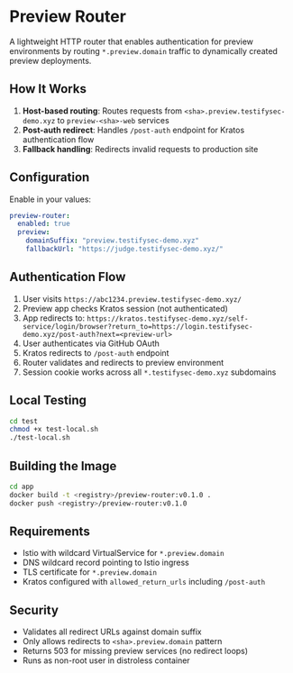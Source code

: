 # Preview Router

A lightweight HTTP router that enables authentication for preview environments by routing `*.preview.domain` traffic to dynamically created preview deployments.

## How It Works

1. **Host-based routing**: Routes requests from `<sha>.preview.testifysec-demo.xyz` to `preview-<sha>-web` services
2. **Post-auth redirect**: Handles `/post-auth` endpoint for Kratos authentication flow
3. **Fallback handling**: Redirects invalid requests to production site

## Configuration

Enable in your values:

```yaml
preview-router:
  enabled: true
  preview:
    domainSuffix: "preview.testifysec-demo.xyz"
    fallbackUrl: "https://judge.testifysec-demo.xyz/"
```

## Authentication Flow

1. User visits `https://abc1234.preview.testifysec-demo.xyz/`
2. Preview app checks Kratos session (not authenticated)
3. App redirects to: `https://kratos.testifysec-demo.xyz/self-service/login/browser?return_to=https://login.testifysec-demo.xyz/post-auth?next=<preview-url>`
4. User authenticates via GitHub OAuth
5. Kratos redirects to `/post-auth` endpoint
6. Router validates and redirects to preview environment
7. Session cookie works across all `*.testifysec-demo.xyz` subdomains

## Local Testing

```bash
cd test
chmod +x test-local.sh
./test-local.sh
```

## Building the Image

```bash
cd app
docker build -t <registry>/preview-router:v0.1.0 .
docker push <registry>/preview-router:v0.1.0
```

## Requirements

- Istio with wildcard VirtualService for `*.preview.domain`
- DNS wildcard record pointing to Istio ingress
- TLS certificate for `*.preview.domain`
- Kratos configured with `allowed_return_urls` including `/post-auth`

## Security

- Validates all redirect URLs against domain suffix
- Only allows redirects to `<sha>.preview.domain` pattern
- Returns 503 for missing preview services (no redirect loops)
- Runs as non-root user in distroless container